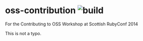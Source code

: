 # oss-contribution ![build](https://api.travis-ci.org/indirect/oss-contribution.svg)

For the Contributing to OSS Workshop at Scottish RubyConf 2014 

This is not a typo.
